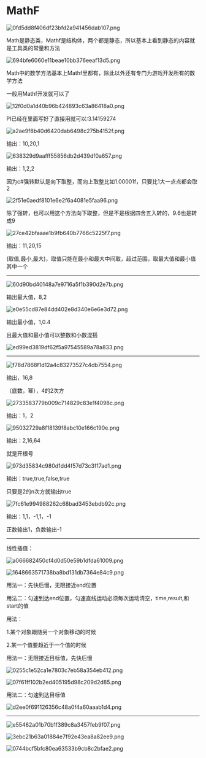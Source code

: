 # MathF

![0fd5dd8f406df23bfd2a941456dab107.png](image/0fd5dd8f406df23bfd2a941456dab107.png)

Math是静态类，Mathf是结构体，两个都是静态，所以基本上看到静态的内容就是工具类的常量和方法

![694bfe6060e11beae10bb376eeaf13d5.png](image/694bfe6060e11beae10bb376eeaf13d5.png)

Math中的数学方法基本上Mathf里都有，除此以外还有专门为游戏开发所有的数学方法

一般用Mathf开发就可以了

![12f0d0a1d40b96b424893c63a86418a0.png](image/12f0d0a1d40b96b424893c63a86418a0.png)

PI已经在里面写好了直接用就可以:3.14159274

![a2ae9f8b40d6420dab6498c275b4152f.png](image/a2ae9f8b40d6420dab6498c275b4152f.png)

输出：10,20,1

![638329d9aafff55856db2d439df0a657.png](image/638329d9aafff55856db2d439df0a657.png)

输出：1,2,2

因为c#强转默认是向下取整，而向上取整比如1.00001f，只要比1大一点点都会取2

![2f51e0aedf8101e6e2f6a4081e5faa96.png](image/2f51e0aedf8101e6e2f6a4081e5faa96.png)

除了强转，也可以用这个方法向下取整，但是不是根据四舍五入转的，9.6也是转成9

![27ce42bfaaae1b9fb640b7766c5225f7.png](image/27ce42bfaaae1b9fb640b7766c5225f7.png)

输出：11,20,15

(取值,最小,最大)，取值只能在最小和最大中间取，超过范围，取最大值和最小值其中一个

---

![60d90bd40148a7e9716a5f1b390d2e7b.png](image/60d90bd40148a7e9716a5f1b390d2e7b.png)

输出最大值，8,2

![e0e55cd87e84dd402e8d340e6e6e3d72.png](image/e0e55cd87e84dd402e8d340e6e6e3d72.png)

输出最小值，1,0.4

且最大值和最小值可以整数和小数混搭

![ed99ed3819df62f5a97545589a78a833.png](image/ed99ed3819df62f5a97545589a78a833.png)

---

![f78d7868f1d12a4c83273527c4db7554.png](image/f78d7868f1d12a4c83273527c4db7554.png)

输出，16,8

（底数，幂），4的2次方

![2733583779b009c714829c83e1f4098c.png](image/2733583779b009c714829c83e1f4098c.png)

输出：1，2

![95032729a8f18139f8abc10e166c190e.png](image/95032729a8f18139f8abc10e166c190e.png)

输出：2,16,64

就是开根号

![973d35834c980d1dd4f57d73c3f17ad1.png](image/973d35834c980d1dd4f57d73c3f17ad1.png)

输出：true,true,false,true

只要是2的n次方就输出true

![7fc61e994988262c68bad3453ebdb92c.png](image/7fc61e994988262c68bad3453ebdb92c.png)

输出：1,1，-1,1，-1

正数输出1，负数输出-1

---

线性插值：

![a066682450cf4d0d50e59b1dfda61009.png](image/a066682450cf4d0d50e59b1dfda61009.png)

![1648663571738ba8bd131db7364e84c9.png](image/1648663571738ba8bd131db7364e84c9.png)

用法一：先快后慢，无限接近end位置

用法二：匀速到达end位置，匀速直线运动必须每次运动清空，time,result,和start的值

用法：

1.某个对象跟随另一个对象移动的时候

2.某一个值要趋近于一个值的时候

用法一：无限接近目标值，先快后慢

![0255c1e52ca1e7803c7eb58a354eb412.png](image/0255c1e52ca1e7803c7eb58a354eb412.png)

![07f61ff102b2ed405195d98c209d2d85.png](image/07f61ff102b2ed405195d98c209d2d85.png)

用法二：匀速到达目标值

![d2ee0f691126356c48a0f4a60aaab1d4.png](image/d2ee0f691126356c48a0f4a60aaab1d4.png)

---

![e55462a01b70b1f389c8a3457feb9f07.png](image/e55462a01b70b1f389c8a3457feb9f07.png)

![3ebc21b63a01884e7f92e43ea8a82ee9.png](image/3ebc21b63a01884e7f92e43ea8a82ee9.png)

![0744bcf5bfc80ea63533b9cb8c2bfae2.png](image/0744bcf5bfc80ea63533b9cb8c2bfae2.png)
